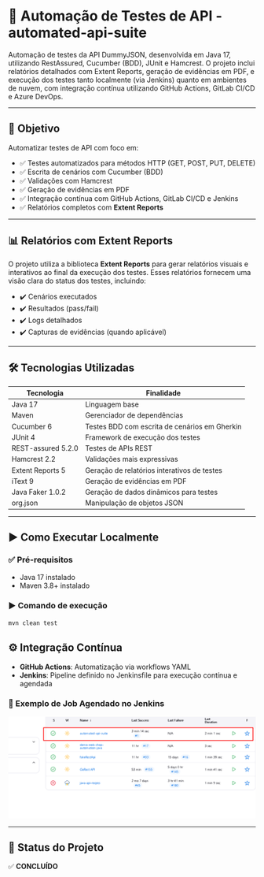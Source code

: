 # 🧪 Automação de Testes de API - automated-api-suite

Automação de testes da API DummyJSON, desenvolvida em Java 17, utilizando RestAssured, Cucumber (BDD), JUnit e Hamcrest. O projeto inclui relatórios detalhados com Extent Reports, geração de evidências em PDF, e execução dos testes tanto localmente (via Jenkins) quanto em ambientes de nuvem, com integração contínua utilizando GitHub Actions, GitLab CI/CD e Azure DevOps.

---

## 🚀 Objetivo

Automatizar testes de API com foco em:

- ✅ Testes automatizados para métodos HTTP (GET, POST, PUT, DELETE)
- ✅ Escrita de cenários com Cucumber (BDD)
- ✅ Validações com Hamcrest
- ✅ Geração de evidências em PDF
- ✅ Integração contínua com GitHub Actions, GitLab CI/CD e Jenkins
- ✅ Relatórios completos com **Extent Reports**

---

## 📊 Relatórios com Extent Reports

O projeto utiliza a biblioteca **Extent Reports** para gerar relatórios visuais e interativos ao final da execução dos testes. Esses relatórios fornecem uma visão clara do status dos testes, incluindo:

- ✔️ Cenários executados
- ✔️ Resultados (pass/fail)
- ✔️ Logs detalhados
- ✔️ Capturas de evidências (quando aplicável)

---

## 🛠️ Tecnologias Utilizadas

| Tecnologia           | Finalidade                                        |
|----------------------|--------------------------------------------------|
| Java 17              | Linguagem base                                   |
| Maven                | Gerenciador de dependências                      |
| Cucumber 6           | Testes BDD com escrita de cenários em Gherkin    |
| JUnit 4              | Framework de execução dos testes                 |
| REST-assured 5.2.0   | Testes de APIs REST                              |
| Hamcrest 2.2         | Validações mais expressivas                      |
| Extent Reports 5     | Geração de relatórios interativos de testes     |
| iText 9              | Geração de evidências em PDF                     |
| Java Faker 1.0.2     | Geração de dados dinâmicos para testes           |
| org.json             | Manipulação de objetos JSON                      |

---

## ▶️ Como Executar Localmente

### ✅ Pré-requisitos

- Java 17 instalado  
- Maven 3.8+ instalado  

### ▶️ Comando de execução

```bash
mvn clean test

```

## ⚙️ Integração Contínua

- **GitHub Actions**: Automatização via workflows YAML  
- **Jenkins**: Pipeline definido no Jenkinsfile para execução contínua e agendada

### 📸 Exemplo de Job Agendado no Jenkins

![Jenkins Job](./images/job-jenkins.png)

---

## 📌 Status do Projeto

✅ **CONCLUÍDO**
